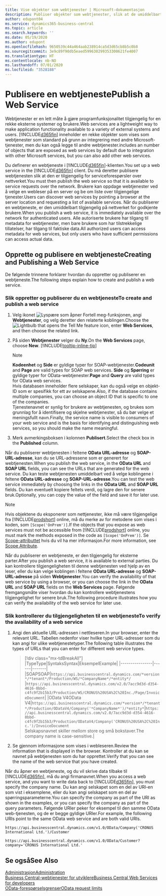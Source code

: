 ```yaml
---
title: Vise objekter som webtjenester | Microsoft-dokumentasjon
description: Publiser objekter som webtjenester, slik at de umiddelbart blir tilgjengelige for Business Central-løsningen din.
author: edupont04
ms.service: dynamics365-business-central
ms.topic: article
ms.search.keywords: ''
ms.date: 05/19/2020
ms.author: edupont
ms.openlocfilehash: 9650539c44a464aab238914ca5d3d65cb8b5c0b8
ms.sourcegitcommit: 3e9c89f90db5eaed599630299353300621fe4007
ms.translationtype: HT
ms.contentlocale: nb-NO
ms.lasthandoff: 07/01/2020
ms.locfileid: "3528188"
---
```

# <a name="publish-a-web-service"></a><span data-ttu-id="b04f9-103">Publisere en webtjeneste</span><span class="sxs-lookup"><span data-stu-id="b04f9-103">Publish a Web Service</span></span>

<span data-ttu-id="b04f9-104">Webtjenester er en lett måte å gjøre programfunksjonalitet tilgjengelig for en rekke eksterne systemer og brukere.</span><span class="sxs-lookup"><span data-stu-id="b04f9-104">Web services are a lightweight way to make application functionality available to a variety of external systems and users.</span></span> [!INCLUDE[d365fin](includes/d365fin_md.md)] <span data-ttu-id="b04f9-105">inneholder en rekke objekter som vises som webtjenester som standard på grunn av integrering med andre Microsoft-tjenester, men du kan også legge til andre webtjenester.</span><span class="sxs-lookup"><span data-stu-id="b04f9-105">includes an number of objects that are exposed as web services by default due to integration with other Microsoft services, but you can also add other web services.</span></span>  

<span data-ttu-id="b04f9-106">Du definerer en webtjeneste i [!INCLUDE[d365fin](includes/d365fin_md.md)]-klienten.</span><span class="sxs-lookup"><span data-stu-id="b04f9-106">You set up a web service in the [!INCLUDE[d365fin](includes/d365fin_md.md)] client.</span></span> <span data-ttu-id="b04f9-107">Du må deretter publisere webtjenesten slik at den er tilgjengelig for serviceforespørsler over nettverket.</span><span class="sxs-lookup"><span data-stu-id="b04f9-107">You must then publish the web service so that it is available to service requests over the network.</span></span> <span data-ttu-id="b04f9-108">Brukere kan oppdage webtjenester ved å velge en webleser på en server og be om liste over tilgjengelige tjenester.</span><span class="sxs-lookup"><span data-stu-id="b04f9-108">Users can discover web services by pointing a browser at the server location and requesting a list of available services.</span></span> <span data-ttu-id="b04f9-109">Når du publiserer en webtjeneste, er den umiddelbart tilgjengelig på nettverket for godkjente brukere.</span><span class="sxs-lookup"><span data-stu-id="b04f9-109">When you publish a web service, it is immediately available over the network for authenticated users.</span></span> <span data-ttu-id="b04f9-110">Alle autoriserte brukere har tilgang til metadata for webtjenester, men bare brukere som har tilstrekkelige tillatelser, har tilgang til faktiske data.</span><span class="sxs-lookup"><span data-stu-id="b04f9-110">All authorized users can access metadata for web services, but only users who have sufficient permissions can access actual data.</span></span>

## <a name="creating-and-publishing-a-web-service"></a><span data-ttu-id="b04f9-111">Opprette og publisere en webtjeneste</span><span class="sxs-lookup"><span data-stu-id="b04f9-111">Creating and Publishing a Web Service</span></span>

<span data-ttu-id="b04f9-112">De følgende trinnene forklarer hvordan du oppretter og publiserer en webtjeneste.</span><span class="sxs-lookup"><span data-stu-id="b04f9-112">The following steps explain how to create and publish a web service.</span></span>  

### <a name="to-create-and-publish-a-web-service"></a><span data-ttu-id="b04f9-113">Slik oppretter og publiserer du en webtjeneste</span><span class="sxs-lookup"><span data-stu-id="b04f9-113">To create and publish a web service</span></span>  

1. <span data-ttu-id="b04f9-114">Velg ikonet ![Lyspære som åpner Fortell meg-funksjonen](media/ui-search/search_small.png "Fortell hva du vil gjøre"), angi **Webtjenester**, og velg deretter den relaterte koblingen.</span><span class="sxs-lookup"><span data-stu-id="b04f9-114">Choose the ![Lightbulb that opens the Tell Me feature](media/ui-search/search_small.png "Tell me what you want to do") icon, enter **Web Services**, and then choose the related link.</span></span>  
2. <span data-ttu-id="b04f9-115">På siden **Webtjenester** velger du **Ny**.</span><span class="sxs-lookup"><span data-stu-id="b04f9-115">On the **Web Services** page, choose **New**.</span></span> [!INCLUDE[tooltip-inline-tip](includes/tooltip-inline-tip_md.md)]  

    > [!NOTE]  
    > <span data-ttu-id="b04f9-116">**Kodeenhet** og **Side** er gyldige typer for SOAP-webtjenester.</span><span class="sxs-lookup"><span data-stu-id="b04f9-116">**Codeunit** and **Page** are valid types for SOAP web services.</span></span> <span data-ttu-id="b04f9-117">**Side** og **Spørring** er gyldige typer for OData-webtjenester.</span><span class="sxs-lookup"><span data-stu-id="b04f9-117">**Page** and **Query** are valid types for OData web services.</span></span>  
    > <span data-ttu-id="b04f9-118">Hvis databasen inneholder flere selskaper, kan du også velge en objekt-ID som er spesifikk for ett av selskapene.</span><span class="sxs-lookup"><span data-stu-id="b04f9-118">Also, if the database contains multiple companies, you can choose an object ID that is specific to one of the companies.</span></span>  
    > <span data-ttu-id="b04f9-119">Tjenestenavnet er synlig for brukere av webtjenesten, og brukes som grunnlag for å identifisere og skjelne webtjenester, så du bør velge et meningsfullt navn.</span><span class="sxs-lookup"><span data-stu-id="b04f9-119">Finally, the service name is visible to consumers of your web service and is the basis for identifying and distinguishing web services, so you should make the name meaningful.</span></span>

3. <span data-ttu-id="b04f9-120">Merk avmerkingsboksen i kolonnen **Publisert**.</span><span class="sxs-lookup"><span data-stu-id="b04f9-120">Select the check box in the **Published** column.</span></span>  

<span data-ttu-id="b04f9-121">Når du publiserer webtjenesten i feltene **OData URL-adresse** og **SOAP-URL-adresse**, kan du se URL-adressene som er generert for webtjenesten.</span><span class="sxs-lookup"><span data-stu-id="b04f9-121">When you publish the web service, in the **OData URL** and **SOAP URL** fields, you can see the URLs that are generated for the web service.</span></span> <span data-ttu-id="b04f9-122">Du kan teste webtjenesten umiddelbart ved å velge koblingene i feltene **OData URL-adresse** og **SOAP-URL-adresse**.</span><span class="sxs-lookup"><span data-stu-id="b04f9-122">You can test the web service immediately by choosing the links in the **OData URL** and **SOAP URL** fields.</span></span> <span data-ttu-id="b04f9-123">Du kan eventuelt kopiere feltets verdi, og lagre den for senere bruk.</span><span class="sxs-lookup"><span data-stu-id="b04f9-123">Optionally, you can copy the value of the field and save it for later use.</span></span>  

> [!NOTE]
> <span data-ttu-id="b04f9-124">Hvis objektene du eksponerer som nettjenester, ikke må være tilgjengelige fra [!INCLUDE[prodshort](includes/prodshort.md)] online, må du merke av for metodene som vises i koden, som `[Scope('OnPrem')]`.</span><span class="sxs-lookup"><span data-stu-id="b04f9-124">If the objects that you expose as web services must not be accessible from [!INCLUDE[prodshort](includes/prodshort.md)] online, you must mark the methods exposed in the code as `[Scope('OnPrem')]`.</span></span> <span data-ttu-id="b04f9-125">Se [Scope-attributtet](/dynamics365/business-central/dev-itpro/developer/methods/devenv-scope-attribute) hvis du vil ha mer informasjon.</span><span class="sxs-lookup"><span data-stu-id="b04f9-125">For more information, see [Scope Attribute](/dynamics365/business-central/dev-itpro/developer/methods/devenv-scope-attribute).</span></span>

<span data-ttu-id="b04f9-126">Når du publiserer en webtjeneste, er den tilgjengelig for eksterne parter.</span><span class="sxs-lookup"><span data-stu-id="b04f9-126">After you publish a web service, it is available to external parties.</span></span> <span data-ttu-id="b04f9-127">Du kan kontrollere tilgjengeligheten til denne webtjenesten ved hjelp av en leser, eller du kan velge koblingen i feltene **OData URL-adresse** og **SOAP-URL-adresse** på siden **Webtjenester**.</span><span class="sxs-lookup"><span data-stu-id="b04f9-127">You can verify the availability of that web service by using a browser, or you can choose the link in the **OData URL** and **SOAP URL** fields on the **Web Services** page.</span></span> <span data-ttu-id="b04f9-128">Følgende fremgangsmåte viser hvordan du kan kontrollere webtjenestens tilgjengelighet for senere bruk.</span><span class="sxs-lookup"><span data-stu-id="b04f9-128">The following procedure illustrates how you can verify the availability of the web service for later use.</span></span>  

### <a name="to-verify-the-availability-of-a-web-service"></a><span data-ttu-id="b04f9-129">Slik kontrollerer du tilgjengeligheten til en webtjeneste</span><span class="sxs-lookup"><span data-stu-id="b04f9-129">To verify the availability of a web service</span></span>  

1. <span data-ttu-id="b04f9-130">Angi den aktuelle URL-adressen i nettleseren.</span><span class="sxs-lookup"><span data-stu-id="b04f9-130">In your browser, enter the relevant URL.</span></span> <span data-ttu-id="b04f9-131">Tabellen nedenfor viser hvilke typer URL-adresser som du kan angi for ulike webtjenestetyper.</span><span class="sxs-lookup"><span data-stu-id="b04f9-131">The following table illustrates the types of URLs that you can enter for different web service types.</span></span>  

    > [!div class="mx-tdBreakAll"]
    > |<span data-ttu-id="b04f9-132">Type</span><span class="sxs-lookup"><span data-stu-id="b04f9-132">Type</span></span>|<span data-ttu-id="b04f9-133">Syntaks</span><span class="sxs-lookup"><span data-stu-id="b04f9-133">Syntax</span></span>|<span data-ttu-id="b04f9-134">Eksempel</span><span class="sxs-lookup"><span data-stu-id="b04f9-134">Example</span></span>|
    > |----------------|------|-------|
    > |<span data-ttu-id="b04f9-135">SOAP</span><span class="sxs-lookup"><span data-stu-id="b04f9-135">SOAP</span></span>|`https://api.businesscentral.dynamics.com/*version*/*tenant*/Production/WS/*CompanyName*/*entity*/` |`https://api.businesscentral.dynamics.com/v2.0/7acc9d3d-d354-4616-8bbd-c4fc9f2b15b3/Production/WS/CRONUS%20USA%2C%20Inc./Page/InvoiceDocument`|
    > |<span data-ttu-id="b04f9-136">OData V4</span><span class="sxs-lookup"><span data-stu-id="b04f9-136">OData V4</span></span>|`https://api.businesscentral.dynamics.com/*version*/*tenant*/Production/ODataV4/Company('*CompanyName*')/*entity*`|`https://api.businesscentral.dynamics.com/v2.0/7acc9d3d-d354-4616-8bbd-c4fc9f2b15b3/Production/ODataV4/Company('CRONUS%20USA%2C%20Inc.')/InvoiceDocument`<br/>    <span data-ttu-id="b04f9-137">Selskapsnavnet skiller mellom store og små bokstaver.</span><span class="sxs-lookup"><span data-stu-id="b04f9-137">The company name is case-sensitive.</span></span>|

2. <span data-ttu-id="b04f9-138">Se gjennom informasjone som vises i webleseren.</span><span class="sxs-lookup"><span data-stu-id="b04f9-138">Review the information that is displayed in the browser.</span></span> <span data-ttu-id="b04f9-139">Kontroller at du kan se navnet på webtjenesten som du har opprettet.</span><span class="sxs-lookup"><span data-stu-id="b04f9-139">Verify that you can see the name of the web service that you have created.</span></span>  

<span data-ttu-id="b04f9-140">Når du åpner en webtjeneste, og du vil skrive data tilbake til [!INCLUDE[d365fin](includes/d365fin_md.md)], må du angi firmanavnet.</span><span class="sxs-lookup"><span data-stu-id="b04f9-140">When you access a web service, and you want to write data back to [!INCLUDE[d365fin](includes/d365fin_md.md)], you must specify the company name.</span></span> <span data-ttu-id="b04f9-141">Du kan angi selskapet som en del av URI-en som vist i eksemplene, eller du kan angi selskapet som en del av spørringsparameterne.</span><span class="sxs-lookup"><span data-stu-id="b04f9-141">You can specify the company as part of the URI as shown in the examples, or you can specify the company as part of the query parameters.</span></span> <span data-ttu-id="b04f9-142">Følgende URIer peker for eksempel til den samme OData web-tjenesten, og de er begge gyldige URIer.</span><span class="sxs-lookup"><span data-stu-id="b04f9-142">For example, the following URIs point to the same OData web service and are both valid URIs.</span></span>  

```
https://api.businesscentral.dynamics.com/v1.0/OData/Company('CRONUS International Ltd.')/Customer  
```

```
https://api.businesscentral.dynamics.com/v1.0/OData/Customer?company='CRONUS International Ltd.'  
```

## <a name="see-also"></a><span data-ttu-id="b04f9-143">Se også</span><span class="sxs-lookup"><span data-stu-id="b04f9-143">See Also</span></span>

[<span data-ttu-id="b04f9-144">Administrasjon</span><span class="sxs-lookup"><span data-stu-id="b04f9-144">Administration</span></span>](admin-setup-and-administration.md)  
[<span data-ttu-id="b04f9-145">Business Central-webtjenester for utviklere</span><span class="sxs-lookup"><span data-stu-id="b04f9-145">Business Central Web Services for developers</span></span>](/dynamics365/business-central/dev-itpro/webservices/web-services)  
[<span data-ttu-id="b04f9-146">OData-forespørselsgrenser</span><span class="sxs-lookup"><span data-stu-id="b04f9-146">OData request limits</span></span>](/dynamics365/business-central/dev-itpro/administration/operational-limits-online#ODataServices)  
